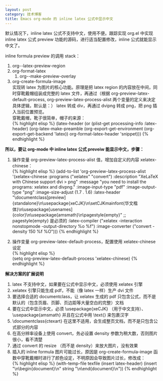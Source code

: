 ```yaml
---
layout: post
category: 技术博客
title: Emacs org-mode 的 inline latex 公式中显示中文
---
```


默认情况下，inline latex 公式不支持中文，使用不便。跟踪实现 org.el 中实现 inline latex 公式 preview 功能的源码，进行适当配置修改，inline 公式就能显示中文了。


inline formula preview 的调用 stack：  

1.  org--latex-preview-region
2.  org-format-latex  
    1.  org--make-preview-overlay
3.  org-create-formula-image  
    实现转 latex 为图片的核心功能。原理是把 latex region 的内容放在中间，同时穿靴戴帽组装成完整的 latex 文件，再通过（根据 org-preview-latex-default-process, org-preview-latex-process-alist 两个变量的定义来决定具体逻辑，默认是：） latex 转成 div，再通过 dvipng 转成 png，把 png 插入当前位置预览。  
    穿靴戴帽，靴子很简单，帽子的来源：  
	{% highlight elisp %}
        (latex-header
         (or (plist-get processing-info :latex-header)
             (org-latex-make-preamble
              (org-export-get-environment (org-export-get-backend 'latex))
              org-format-latex-header
              'snippet)))
	{% endhighlight %}
    

**所以，要让 org-mode 中 inline latex 公式 preveiw 能显示中文，步骤：**  

1.  操作变量 org-preview-latex-process-alist 值，增加自定义的内容 xelatex-chinese：  
	{% highlight elisp %}
        (add-to-list 'org-preview-latex-process-alist
        	     '(xelatex-chinese
        	       :programs ("xelatex" "convert")
        	       :description "XeLaTeX with Chinese support dvi > png"
        	       :message "you need to install the programs: xelatex and divpng."
        	       :image-input-type "pdf"
        	       :image-output-type "png"
        	       :image-size-adjust (1.7 . 1.6)
        	       :latex-header "\\documentclass[preview]{standalone}\n\\usepackage{xeCJK}\n\\setCJKmainfont{华文楷体}\n\\usepackage[usenames]{color}\n\\usepackage{amsmath}\n\\pagestyle{empty}" ;; pagestyle{empty} 是必须的
        	       :latex-compiler ("xelatex -interaction nonstopmode -output-directory %o %f")
        	       :image-converter ("convert -density 150 %f %O")))
	{% endhighlight %}

2.  操作变量 org-preview-latex-default-process，配置使用 xelatex-chinese 设定  
	{% highlight elisp %}    
        (setq org-preview-latex-default-process 'xelatex-chinese)
	{% endhighlight %}

**解决方案的扩展说明**  

1.  latex 不支持中文，如果要在公式中显示中文，必须使用 xelatex 引擎
2.  xelatex 引擎只能生成 pdf，不能（像 latex 一样）生产 dvi 文件
3.  要选择合适的 documentclass，让 xelatex 生成的 pdf 只包含公式，而不是默认的（包含页眉、页脚、页边距等大量空白的完整）文档
4.  要在公式中显示中文，必须 \usepackage{xeCJK} （用于中文支持）、 \usepackage{amsmath} 并且在公式中用 \text{} 来包裹汉字
5.  \documentclass{ctexart} 在这里不适用，会生成整页文档，而不是只包含公式部分的内容
6.  在高分辨率设备上使用 convert，务必设置 density 参数为稍大数，否则图片很小，看不清楚
7.  通过 convert 的 resize （而不是 density）来放大图片，没有效果
8.  插入的 inline formula 图片可能过长，原因是 org-create-formula-image 函数中穿靴戴帽时进行了颜色设定，不明原因会导致图片过长，修改成：  
	{% highlight elisp %}
        (with-temp-file texfile
              (insert latex-header)
              (insert "\n\\begin{document}\n"
        	      string
        	      "\n\\end{document}\n"))
	{% endhighlight %}

